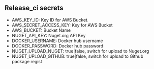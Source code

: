 ## Release_ci secrets


* AWS_KEY_ID: Key ID for AWS Bucket.
* AWS_SECRET_ACCESS_KEY: Key for AWS Bucket
* AWS_BUCKET: Bucket Name
* NUGET_API_KEY: Nuget.org API Key
* DOCKER_USERNAME: Docker hub username
* DOCKER_PASSWORD: Docker hub password
* NUGET_UPLOAD_NUGET: true|false, switch for upload to Nuget.org
* NUGET_UPLOAD_GITHUB: true|false, switch for upload to Github package regist
